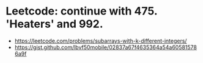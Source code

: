 # Leetcode: continue with 475. 'Heaters' and 992.


- https://leetcode.com/problems/subarrays-with-k-different-integers/
- https://gist.github.com/lbvf50mobile/02837a67f4635364a54a605815786a9f